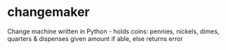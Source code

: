 # changemaker
Change machine written in Python - holds coins: pennies, nickels, dimes, quarters &amp; dispenses given amount if able, else returns error
